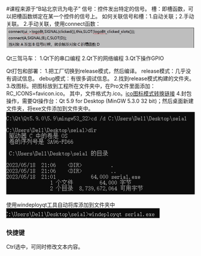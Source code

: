 #课程来源于“B站北京讯为电子”
信号：控件发出特定的信号。
槽：即槽函数，可以把槽函数绑定在某一个控件的信号上。
如何关联信号和槽：1.自动关联；2.手动关联。
2.手动关联，使用connect函数：
![](${currentFileDir}/20230518103615.png)

Qt三驾马车：
1.Qt下的串口编程
2.Qt下的网络编程
3.Qt下操作GPIO

Qt打包和部署：
1.把工厂切换到release模式，然后编译。
release模式：几乎没有调试信息。
debug模式：有很多调试信息。
2.找到release模式构建的文件夹。
3.改图标。把图标放到工程所在文件夹中，在Pro文件里面添加：RC_ICONS=favicon.ico。
其中，文件格式为.ico。[ico图标模式转换链接](http://www.ico51.cn/)
4.封包操作，需要Qt操作台：Qt 5.9 for Desktop (MinGW 5.3.0 32 bit)；然后桌面新建文件夹，将exe文件添加到文件夹中。
![](${currentFileDir}/20230518211030.png)

使用windeployqt工具自动将库添加到文件夹中
![](${currentFileDir}/20230518211205.png)





### 快捷键
Ctrl选中，可同时修改文本内容。